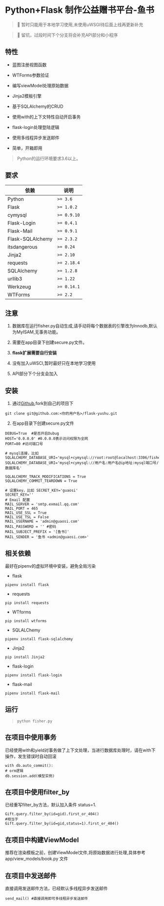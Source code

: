 Python+Flask 制作公益赠书平台-鱼书
===============
> 🚀 暂时只能用于本地学习使用,未使用uWSGI待后面上线再更新补充

> 🚀 留坑，过段时间下个分支将会补充API部分和小程序
## 特性

- 蓝图注册视图函数

- WTForms参数验证

- 编写viewModel处理原始数据

- Jinja2模板引擎

- 基于SQLAlchemy的CRUD

- 使用with的上下文特性自动开启事务

- flask-login处理登陆逻辑

- 使用多线程异步发送邮件

- 简单，开箱即用


> Python的运行环境要求3.6以上。


## 要求

| 依赖 | 说明 |
| -------- | -------- |
| Python| `>= 3.6` |
| Flask| `>= 1.0.2` |
| cymysql| `>= 0.9.10` |
| Flask-Login |`>= 0.4.1`|
| Flask-Mail |`>= 0.9.1`|
| Flask-SQLAlchemy  |`>= 2.3.2`|
| itsdangerous |`>= 0.24`|
| Jinja2 |`>= 2.10`|
| requests |`>= 2.18.4`|
| SQLAlchemy  |`>= 1.2.8`|
| urllib3 |`>= 1.22`|
| Werkzeug |`>= 0.14.1`|
| WTForms |`>= 2.2`|


## 注意
1. 数据库在运行fisher.py自动生成,请手动将每个数据表的引擎改为Innodb,默认为MyISAM,无事务功能。

2. 需要在app目录下创建secure.py文件。

3. **flask扩展需要自行安装**

4. 没有加入uWSCI,暂时最好只在本地学习使用

5. API部分下个分支会加入

## 安装

1. 通过[Github](https://github.com/guaosi/flask-yushu),fork到自己的项目下
```
git clone git@github.com:<你的用户名>/flask-yushu.git
```
2. 在app目录下创建secure.py文件
```
DEBUG=True  #是否开启Dubug
HOST='0.0.0.0' #0.0.0.0表示访问权限为全网
PORT=80 #访问端口号

# mysql连接，比如 SQLALCHEMY_DATABASE_URI='mysql+cymysql://root:root@localhost:3306/fisher'
SQLALCHEMY_DATABASE_URI='mysql+cymysql://用户名:用户名@ip地址:mysql端口号/数据库名'

SQLALCHEMY_TRACK_MODIFICATIONS = True
SQLALCHEMY_COMMIT_TEARDOWN = True

# 设置key，比如 SECRET_KEY='guaosi'
SECRET_KEY=''
# Email 配置
MAIL_SERVER = 'smtp.exmail.qq.com'
MAIL_PORT = 465
MAIL_USE_SSL = True
MAIL_USE_TSL = False
MAIL_USERNAME = 'admin@guaosi.com'
MAIL_PASSWORD = '' #密码
MAIL_SUBJECT_PREFIX = '[鱼书]'
MAIL_SENDER = '鱼书 <admin@guaosi.com>'
```

## 相关依赖
最好在pipenv的虚拟环境中安装，避免全局污染
- flask
```
pipenv install flask
```
- requests
```
pip install requests
```
- WTforms
```
pip install wtforms
```
- SQLALChemy
```
pipenv install flask-sqlalchemy
```
- Jinja2
```
pip install Jinja2
```
- flask-login
```
pipenv install flask-login
```
- flask-mail
```
pipenv install flask-mail
```
## 运行
> `python fisher.py`

## 在项目中使用事务
已经使用with和yield对事务做了上下文处理，当进行数据库处理时，请在with下操作，发生错误时自动回滚
```
with db.auto_commit():
# orm逻辑
db.session.add(模型实例)
```

## 在项目中使用filter_by
已经重写filter_by方法，默认加入条件 status=1.
```
Gift.query.filter_by(id=gid).first_or_404()
#相当于
Gift.query.filter_by(id=gid,status=1).first_or_404()
```

## 在项目中构建ViewModel
推荐在渲染模板之前，创建ViewModel文件,将原始数据进行处理,具体参考 app/view_models/book.py 文件

## 在项目中发送邮件
直接调用发送邮件方法，已经默认多线程异步发送邮件
```
send_mail() #直接调用即可多线程异步发送邮件
```